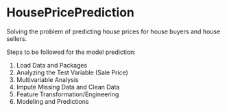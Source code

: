 # HousePricePrediction

Solving the problem of predicting house prices for house buyers and house sellers.

Steps to be followed for the model prediction:
1. Load Data and Packages
2. Analyzing the Test Variable (Sale Price)
3. Multivariable Analysis
4. Impute Missing Data and Clean Data
5. Feature Transformation/Engineering
6. Modeling and Predictions


